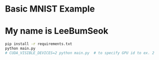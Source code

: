 # Basic MNIST Example
# My name is LeeBumSeok
```bash
pip install -r requirements.txt
python main.py
# CUDA_VISIBLE_DEVICES=2 python main.py  # to specify GPU id to ex. 2
```
